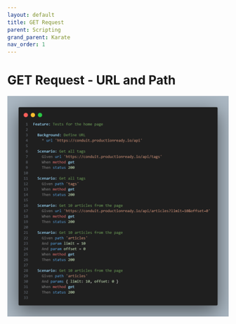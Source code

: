 ```yaml
---
layout: default
title: GET Request
parent: Scripting
grand_parent: Karate
nav_order: 1
---
```


# GET Request - URL and Path

![](/assets/images/url-path.png)